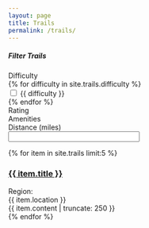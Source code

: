 ```yaml
---
layout: page
title: Trails
permalink: /trails/
---
```


<div id="leaflet-map"></div>
<script type="text/javascript">
  var map = L.map('leaflet-map').setView([40.350231, -105.202415], 10);
   L.tileLayer('http://{s}.tile.openstreetmap.org/{z}/{x}/{y}.png', {
      attribution: '&copy; <a href="http://openstreetmap.org">OpenStreetMap</a> contributors',
      maxZoom: 18
   }).addTo(map);
  {% for item in site.trails %}
      var marker = L.marker([{{ item.latitude }}, {{ item.longitude }}]);
      map.addLayer(marker);
      marker.bindPopup("<a href='{{ item.permalink }}'><strong>{{ item.title }}</strong></a>");
  {% endfor %}
</script>
<div class="view-trails view-display-id-page">
  <div class="view-filters">
    <h5 class="block-title">Filter Trails</h5>
    <form action="/trails">
      <div class="filter-section" class="ctools-auto-submit-full-form ctools-auto-submit-processed jquery-once-2-processed" id="views-exposed-form-trails-page">
        <div class="views-exposed-form views-exposed-widgets">
          <div id="edit-field-difficulty-tid-wrapper" class="views-exposed-widget views-widget-filter-field_difficulty_tid">
            <label for="edit-field-difficulty-tid">Difficulty</label>
            <div class="views-widget">
              {% for difficulty in site.trails.difficulty %}
                <div class="form-item form-type-select form-item-field-difficulty-tid form-checkboxes bef-select-as-checkboxes bef-required-filter-processed bef-checkboxes form-item form-type-bef-checkbox form-item-edit-field-difficulty-tid-1">
                  <input type="checkbox" id="edit-field-difficulty-tid" value="1">
                  <label class="option">{{ difficulty }}</label>
                </div>
              {% endfor %}
            </div>
          </div>
          <div class="views-exposed-widget">
            <div>Rating</div>
            <!-- Needs on / off options-->
            <div class="star-icon"></div>
            <div class="star-icon"></div>
            <div class="star-icon"></div>
            <div class="star-icon"></div>
            <div class="star-icon"></div>
          </div>
          <div class="views-exposed-widget">
            <div>Amenities</div>
            <!-- -->
          </div>
          <div class="views-exposed-widget">
            <div>Distance (miles)</div>
            <input type="text" id="edit-field-distance-miles-value" name="field_distance_miles_value" value="" size="30" maxlength="128" class="form-text">
          </div>
        </div>
      </div>
    </form>
  </div>

  <div class="view-content">
  {% for item in site.trails limit:5 %}
    <div itemscope class="views-row node-trails node-teaser">
      <div class="section-one">
        <h3 class="trail-name"><a href="{{ item.permalink }}">{{ item.title }}</a></h3>
        <div class="field field-name-field-region field-type-taxonomy-term-reference field-label-above">
          <div class="field-label">Region:</div>
          <div class="field-items">{{ item.location }}</div>
        </div>
        <div class="field field-name-field-star-rating field-type-fivestar field-label-hidden">
          <div class="field-items fivestar-default">
            <div class="form-item form-type-item">
              <div class="fivestar-widget-static fivestar-widget-static-vote fivestar-widget-static-5 clearfix">
                <div class="star star-1 star-odd star-first">
                  <span class="on"></span>
                </div>
                <div class="star star-2 star-even">
                  <span class="on"></span>
                </div>
                <div class="star star-3 star-odd">
                  <span class="on"></span>
                </div>
                <div class="star star-4 star-even">
                  <span class="on"></span>
                </div>
                <div class="star star-5 star-odd star-last">
                  <span class="off"></span>
                </div>
              </div>
            </div>
          </div>
        </div>
      </div>
      <div class="section-two">
        <div class="description">{{ item.content | truncate: 250 }}</div>
      </div>
    </div>
  {% endfor %}
  </div>
</div>
